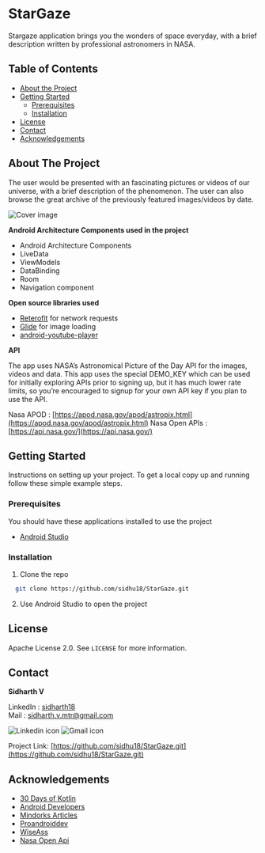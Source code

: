 # StarGaze

Stargaze application brings you the wonders of space everyday, with a brief description written by professional astronomers in NASA.
<!-- TABLE OF CONTENTS -->
## Table of Contents

* [About the Project](#about-the-project)
* [Getting Started](#getting-started)
  * [Prerequisites](#prerequisites)
  * [Installation](#installation)
* [License](#license)
* [Contact](#contact)
* [Acknowledgements](#acknowledgements)



<!-- ABOUT THE PROJECT -->
## About The Project

The user would be presented with an fascinating pictures or videos of our universe, with a brief description of the phenomenon. The user can also browse the great archive of the previously featured images/videos by date. 

![Cover image](../master/assets/banner.png)


**Android Architecture Components used in the project**
 - Android Architecture Components
 - LiveData
 - ViewModels
 - DataBinding
 - Room
 - Navigation component

**Open source libraries used**
 - [Reterofit](https://github.com/square/retrofit) for network requests
 - [Glide](https://github.com/bumptech/glide) for image loading 
 - [android-youtube-player](https://github.com/PierfrancescoSoffritti/android-youtube-player)

**API**

The app uses NASA’s Astronomical Picture of the Day API for the images, videos and data. This app uses the special DEMO_KEY which can be used for initially exploring APIs prior to signing up, but it has much lower rate limits, so you’re encouraged to signup for your own API key if you plan to use the API.

Nasa APOD : [https://apod.nasa.gov/apod/astropix.html](https://apod.nasa.gov/apod/astropix.html)
Nasa Open APIs : [https://api.nasa.gov/](https://api.nasa.gov/)



<!-- GETTING STARTED -->
## Getting Started

Instructions on setting up your project. To get a local copy up and running follow these simple example steps.

### Prerequisites

You should have these applications installed to use the project
*  [Android Studio](https://developer.android.com/studio)

### Installation

1. Clone the repo
```sh
  git clone https://github.com/sidhu18/StarGaze.git
```
2. Use Android Studio to open the project





<!-- LICENSE -->
## License

Apache License 2.0. See `LICENSE` for more information.



<!-- CONTACT -->
## Contact

**Sidharth V**  

LinkedIn : [sidharth18](https://www.linkedin.com/in/sidharth18/)  
Mail : sidharth.v.mtr@gmail.com

![Linkedin icon](../master/assets/ic_linkedin.png) ![Gmail icon](../master/assets/ic_gmail.png)

Project Link: [https://github.com/sidhu18/StarGaze.git](https://github.com/sidhu18/StarGaze.git)

<!-- ACKNOWLEDGEMENTS -->
## Acknowledgements
* [30 Days of Kotlin](https://eventsonair.withgoogle.com)
* [Android Developers](https://developer.android.com/)
* [Mindorks Articles](https://medium.com/mindorks)
* [Proandroiddev](https://proandroiddev.com/)
* [WiseAss](https://www.youtube.com/channel/UCSwuCetC3YlO1Y7bqVW5GHg)
* [Nasa Open Api](https://api.nasa.gov/)
